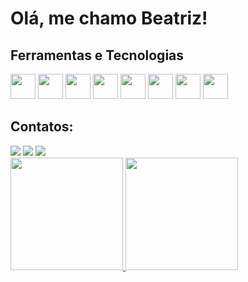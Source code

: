 # Olá, me chamo Beatriz! 

## Ferramentas e Tecnologias

 <img src="https://cdn.jsdelivr.net/gh/devicons/devicon@latest/icons/html5/html5-original-wordmark.svg" width="40" height="40"/>
 <img src="https://cdn.jsdelivr.net/gh/devicons/devicon@latest/icons/css3/css3-original-wordmark.svg" width="40" height="40" />
 <img src="https://cdn.jsdelivr.net/gh/devicons/devicon@latest/icons/mysql/mysql-original-wordmark.svg" width="40" height="40" />   
 <img src="https://cdn.jsdelivr.net/gh/devicons/devicon@latest/icons/figma/figma-original.svg" width="40" height="40"/>
 <img src="https://cdn.jsdelivr.net/gh/devicons/devicon@latest/icons/git/git-original-wordmark.svg" width="40" height="40"/>
 <img src="https://cdn.jsdelivr.net/gh/devicons/devicon@latest/icons/javascript/javascript-original.svg" width="40" height="40"/>
 <img src="https://cdn.jsdelivr.net/gh/devicons/devicon@latest/icons/kotlin/kotlin-original-wordmark.svg" width="40" height="40"/>
 <img src="https://cdn.jsdelivr.net/gh/devicons/devicon@latest/icons/python/python-original-wordmark.svg" width="40" height="40"/>
          
## Contatos:

<div>
<a href="https://instagram.com/seu-usuário-instagram-aqui" target="_blank"><img loading="lazy" src="https://img.shields.io/badge/-Instagram-%23E4405F?style=for-the-badge&logo=instagram&logoColor=white" target="_blank"></a>
<a href = "mailto:rodbia0510@gmil.com"><img loading="lazy" src="https://img.shields.io/badge/Gmail-D14836?style=for-the-badge&logo=gmail&logoColor=white" target="_blank"></a>
<a href="www.linkedin.com/in/beatriz-rodrigues-5949a8294" target="_blank"><img loading="lazy" src="https://img.shields.io/badge/-LinkedIn-%230077B5?style=for-the-badge&logo=linkedin&logoColor=white" target="_blank"></a>   
</div>

<div>
<a href="https://github.com/triz27111">
<img loading="lazy" height="180em" src="https://github-readme-stats.vercel.app/api/top-langs/?27111&layout=compact&langs_count=7&theme=dracula"/>
<img loading="lazy" height="180em" src="https://github-readme-stats.vercel.app/api?triz27111&show_icons=true&theme=dracula&include_all_commits=true&count_private=true"/>
</div>
          
          

